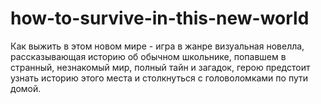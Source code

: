 # how-to-survive-in-this-new-world
Как выжить в этом новом мире - игра в жанре визуальная новелла, рассказывающая историю об обычном школьнике, попавшем в странный, незнакомый мир, полный тайн и загадок, герою предстоит узнать историю этого места и столкнуться с головоломками по пути домой.
